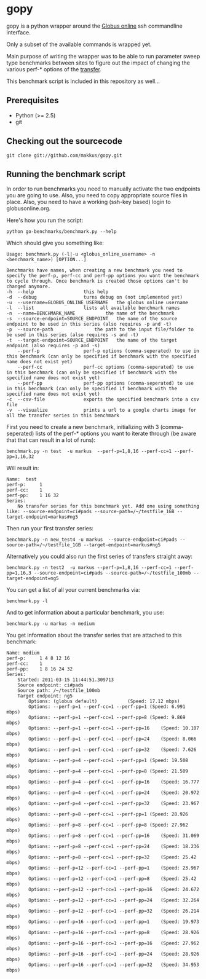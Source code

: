 gopy
=====

gopy is a python wrapper around the [Globus online](http://www.globusonline.org) ssh commandline interface.

Only a subset of the available commands is wrapped yet.

Main purpose of writing the wrapper was to be able to run parameter sweep type benchmarks between sites to figure out the impact of changing the various perf-* options of the [transfer](http://www.globusonline.org/docs_man.php?cmd=transfer).

This benchmark script is included in this repository as well...

Prerequisites
-------------------

- Python (>= 2.5)
- git

Checking out the sourcecode
-------------------------------------------

 `git clone git://github.com/makkus/gopy.git`
 
Running the benchmark script
---------------------------------------------

In order to run benchmarks you need to manually activate the two endpoints you are going to use. Also, you need to copy appropriate source files in place. Also, you need to have a working (ssh-key based) login to globusonline.org.

Here's how you run the script:
 
 `python go-benchmarks/benchmark.py --help`  
 
 Which should give you something like:
 
    Usage: benchmark.py (-l|-u <globus_online_username> -n <benchmark_name>) [OPTION...]
    
    Benchmarks have names, when creating a new benchmark you need to specify the perf-p, perf-cc and perf-pp options you want the benchmark to cycle through. Once benchmark is created those options can't be changed anymore.    
    -h	--help					this help
    -d	--debug					turns debug on (not implemented yet)
    -u	--username=GLOBUS_ONLINE_USERNAME	the globus online username
    -l	--list					lists all available benchmark names
    -n	--name=BENCHMARK_NAME			the name of the benchmark
    -s	--source-endpoint=SOURCE_ENDPOINT	the name of the source endpoint to be used in this series (also requires -p and -t)
    -p	--source-path				the path to the input file/folder to be used in this series (also requires -s and -t)
    -t	--target-endpoint=SOURCE_ENDPOINT	the name of the target endpoint (also requires -p and -s)
    	--perf-p				perf-p options (comma-seperated) to use in this benchmark (can only be specified if benchmark with the specified name does not exist yet)
    	--perf-cc				perf-cc options (comma-seperated) to use in this benchmark (can only be specified if benchmark with the specified name does not exist yet)
    	--perf-pp				perf-pp options (comma-seperated) to use in this benchmark (can only be specified if benchmark with the specified name does not exist yet)
    -c	--csv-file				exports the specified benchmark into a csv file
    -v	--visualize				prints a url to a google charts image for all the transfer series in this benchmark

 
First you need to create a new benchmark, initializing with 3 (comma-seperated) lists of the perf-* options you want to iterate through (be aware that that can result in a lot of runs):

    benchmark.py -n test  -u markus  --perf-p=1,8,16 --perf-cc=1 --perf-pp=1,16,32
   
 Will result in: 
   
    Name:  test
	perf-p:		1
	perf-cc:	1
	perf-pp:	1 16 32
	Series:
		No transfer series for this benchmark yet. Add one using something like: --source-endpoint=ci#pads --source-path=/~/testfile_1GB --target-endpoint=markus#ng5

Then run your first transfer series:

    benchmark.py -n new_test4 -u markus  --source-endpoint=ci#pads --source-path=/~/testfile_1GB --target-endpoint=markus#ng5

Alternatively you could also run the first series of transfers straight away:

    benchmark.py -n test2  -u markus --perf-p=1,8,16 --perf-cc=1 --perf-pp=1,16,3 --source-endpoint=ci#pads --source-path=/~/testfile_100mb --target-endpoint=ng5

You can get a list of all your current benchmarks via:

    benchmark.py -l
    
And to get information about a particular benchmark, you use:

    benchmark.py -u markus -n medium
 
You get information about the transfer series that are attached to this benchmark:

    Name: medium
	perf-p:		1 4 8 12 16
	perf-cc:	1
	perf-pp:	1 8 16 24 32
	Series:
		Started: 2011-03-15 11:44:51.309713
		Source endpoint: ci#pads
		Source path: /~/testfile_100mb
		Target endpoint: ng5
			Options: (globus default)			(Speed: 17.12 mbps)
			Options: --perf-p=1 --perf-cc=1 --perf-pp=1	(Speed: 6.991 mbps)
			Options: --perf-p=1 --perf-cc=1 --perf-pp=8	(Speed: 9.869 mbps)
			Options: --perf-p=1 --perf-cc=1 --perf-pp=16	(Speed: 10.107 mbps)
			Options: --perf-p=1 --perf-cc=1 --perf-pp=24	(Speed: 8.066 mbps)
			Options: --perf-p=1 --perf-cc=1 --perf-pp=32	(Speed: 7.626 mbps)
			Options: --perf-p=4 --perf-cc=1 --perf-pp=1	(Speed: 19.508 mbps)
			Options: --perf-p=4 --perf-cc=1 --perf-pp=8	(Speed: 21.509 mbps)
			Options: --perf-p=4 --perf-cc=1 --perf-pp=16	(Speed: 16.777 mbps)
			Options: --perf-p=4 --perf-cc=1 --perf-pp=24	(Speed: 20.972 mbps)
			Options: --perf-p=4 --perf-cc=1 --perf-pp=32	(Speed: 23.967 mbps)
			Options: --perf-p=8 --perf-cc=1 --perf-pp=1	(Speed: 28.926 mbps)
			Options: --perf-p=8 --perf-cc=1 --perf-pp=8	(Speed: 27.962 mbps)
			Options: --perf-p=8 --perf-cc=1 --perf-pp=16	(Speed: 31.069 mbps)
			Options: --perf-p=8 --perf-cc=1 --perf-pp=24	(Speed: 18.236 mbps)
			Options: --perf-p=8 --perf-cc=1 --perf-pp=32	(Speed: 25.42 mbps)
			Options: --perf-p=12 --perf-cc=1 --perf-pp=1	(Speed: 23.967 mbps)
			Options: --perf-p=12 --perf-cc=1 --perf-pp=8	(Speed: 25.42 mbps)
			Options: --perf-p=12 --perf-cc=1 --perf-pp=16	(Speed: 24.672 mbps)
			Options: --perf-p=12 --perf-cc=1 --perf-pp=24	(Speed: 32.264 mbps)
			Options: --perf-p=12 --perf-cc=1 --perf-pp=32	(Speed: 26.214 mbps)
			Options: --perf-p=16 --perf-cc=1 --perf-pp=1	(Speed: 19.973 mbps)
			Options: --perf-p=16 --perf-cc=1 --perf-pp=8	(Speed: 28.926 mbps)
			Options: --perf-p=16 --perf-cc=1 --perf-pp=16	(Speed: 27.962 mbps)
			Options: --perf-p=16 --perf-cc=1 --perf-pp=24	(Speed: 28.926 mbps)
			Options: --perf-p=16 --perf-cc=1 --perf-pp=32	(Speed: 34.953 mbps)
